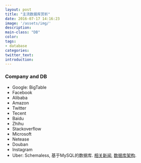 ```yaml
---
layout: post
title: "主流数据库赏析"
date: 2016-07-17 14:16:23
image: '/assets/img/'
description:
main-class: "DB"
color:
tags:
- database
categories:
twitter_text:
introduction:
---
```


### Company and DB

- Google: BigTable
- Facebook
- Alibaba
- Amazon
- Twitter
- Tecent
- Baidu
- Zhihu
- Stackoverflow
- Microsoft
- Netease
- Douban
- Instagram
- Uber: Schemaless, 基于MySQL的数据库. [相关新闻](http://www.oschina.net/news/75638/uber-mysql-migration?from=20160731), [数据库架构](http://toutiao.com/i6253257507116941825/).